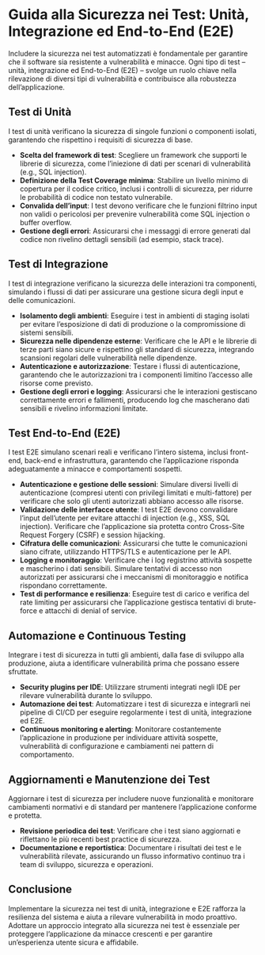 # Guida alla Sicurezza nei Test: Unità, Integrazione ed End-to-End (E2E)

Includere la sicurezza nei test automatizzati è fondamentale per garantire che il software sia resistente a vulnerabilità e minacce. Ogni tipo di test – unità, integrazione ed End-to-End (E2E) – svolge un ruolo chiave nella rilevazione di diversi tipi di vulnerabilità e contribuisce alla robustezza dell’applicazione.

## Test di Unità

I test di unità verificano la sicurezza di singole funzioni o componenti isolati, garantendo che rispettino i requisiti di sicurezza di base.

- **Scelta del framework di test**: Scegliere un framework che supporti le librerie di sicurezza, come l’iniezione di dati per scenari di vulnerabilità (e.g., SQL injection).
- **Definizione della Test Coverage minima**: Stabilire un livello minimo di copertura per il codice critico, inclusi i controlli di sicurezza, per ridurre le probabilità di codice non testato vulnerabile.
- **Convalida dell’input**: I test devono verificare che le funzioni filtrino input non validi o pericolosi per prevenire vulnerabilità come SQL injection o buffer overflow.
- **Gestione degli errori**: Assicurarsi che i messaggi di errore generati dal codice non rivelino dettagli sensibili (ad esempio, stack trace).

## Test di Integrazione

I test di integrazione verificano la sicurezza delle interazioni tra componenti, simulando i flussi di dati per assicurare una gestione sicura degli input e delle comunicazioni.

- **Isolamento degli ambienti**: Eseguire i test in ambienti di staging isolati per evitare l’esposizione di dati di produzione o la compromissione di sistemi sensibili.
- **Sicurezza nelle dipendenze esterne**: Verificare che le API e le librerie di terze parti siano sicure e rispettino gli standard di sicurezza, integrando scansioni regolari delle vulnerabilità nelle dipendenze.
- **Autenticazione e autorizzazione**: Testare i flussi di autenticazione, garantendo che le autorizzazioni tra i componenti limitino l’accesso alle risorse come previsto.
- **Gestione degli errori e logging**: Assicurarsi che le interazioni gestiscano correttamente errori e fallimenti, producendo log che mascherano dati sensibili e rivelino informazioni limitate.

## Test End-to-End (E2E)

I test E2E simulano scenari reali e verificano l’intero sistema, inclusi front-end, back-end e infrastruttura, garantendo che l’applicazione risponda adeguatamente a minacce e comportamenti sospetti.

- **Autenticazione e gestione delle sessioni**: Simulare diversi livelli di autenticazione (compresi utenti con privilegi limitati e multi-fattore) per verificare che solo gli utenti autorizzati abbiano accesso alle risorse.
- **Validazione delle interfacce utente**: I test E2E devono convalidare l’input dell’utente per evitare attacchi di injection (e.g., XSS, SQL injection). Verificare che l’applicazione sia protetta contro Cross-Site Request Forgery (CSRF) e session hijacking.
- **Cifratura delle comunicazioni**: Assicurarsi che tutte le comunicazioni siano cifrate, utilizzando HTTPS/TLS e autenticazione per le API.
- **Logging e monitoraggio**: Verificare che i log registrino attività sospette e mascherino i dati sensibili. Simulare tentativi di accesso non autorizzati per assicurarsi che i meccanismi di monitoraggio e notifica rispondano correttamente.
- **Test di performance e resilienza**: Eseguire test di carico e verifica del rate limiting per assicurarsi che l’applicazione gestisca tentativi di brute-force e attacchi di denial of service.

## Automazione e Continuous Testing

Integrare i test di sicurezza in tutti gli ambienti, dalla fase di sviluppo alla produzione, aiuta a identificare vulnerabilità prima che possano essere sfruttate.

- **Security plugins per IDE**: Utilizzare strumenti integrati negli IDE per rilevare vulnerabilità durante lo sviluppo.
- **Automazione dei test**: Automatizzare i test di sicurezza e integrarli nei pipeline di CI/CD per eseguire regolarmente i test di unità, integrazione ed E2E.
- **Continuous monitoring e alerting**: Monitorare costantemente l’applicazione in produzione per individuare attività sospette, vulnerabilità di configurazione e cambiamenti nei pattern di comportamento.

## Aggiornamenti e Manutenzione dei Test

Aggiornare i test di sicurezza per includere nuove funzionalità e monitorare cambiamenti normativi e di standard per mantenere l’applicazione conforme e protetta.

- **Revisione periodica dei test**: Verificare che i test siano aggiornati e riflettano le più recenti best practice di sicurezza.
- **Documentazione e reportistica**: Documentare i risultati dei test e le vulnerabilità rilevate, assicurando un flusso informativo continuo tra i team di sviluppo, sicurezza e operazioni.

## Conclusione

Implementare la sicurezza nei test di unità, integrazione e E2E rafforza la resilienza del sistema e aiuta a rilevare vulnerabilità in modo proattivo. Adottare un approccio integrato alla sicurezza nei test è essenziale per proteggere l’applicazione da minacce crescenti e per garantire un’esperienza utente sicura e affidabile.
